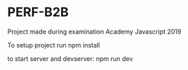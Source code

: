 # PERF-B2B
Project made during examination Academy Javascript 2019

To setup project run
npm install

to start server and devserver:
npm run dev 
